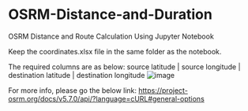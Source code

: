 # OSRM-Distance-and-Duration
OSRM Distance and Route Calculation Using Jupyter Notebook

Keep the coordinates.xlsx file in the same folder as the notebook. 

The required columns are as below:
source latitude	| source longitude	| destination latitude	| destination longitude
![image](https://github.com/user-attachments/assets/b2dfebb7-4dd6-4341-b04f-1c91afae505e)

For more info, please go the below link:
https://project-osrm.org/docs/v5.7.0/api/?language=cURL#general-options

